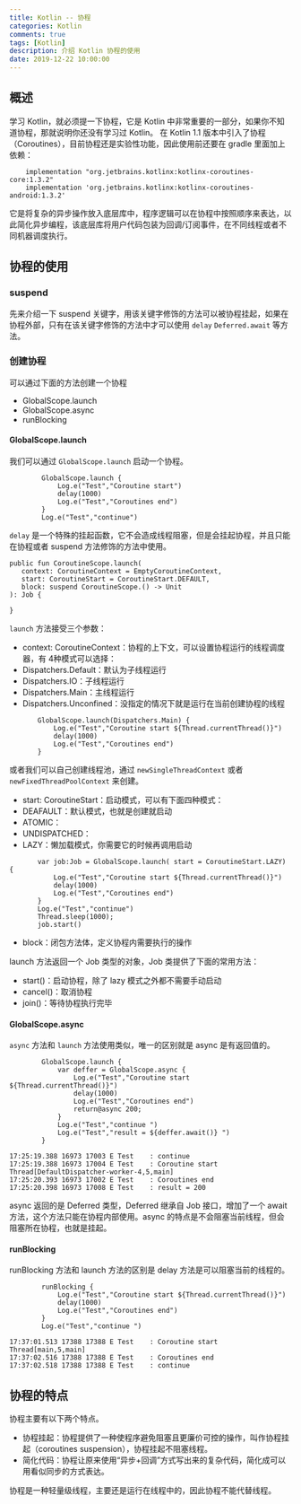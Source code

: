 ```yaml
---
title: Kotlin -- 协程
categories: Kotlin
comments: true
tags: [Kotlin]
description: 介绍 Kotlin 协程的使用
date: 2019-12-22 10:00:00
---
```


## 概述

学习 Kotlin，就必须提一下协程，它是 Kotlin 中非常重要的一部分，如果你不知道协程，那就说明你还没有学习过  Kotlin。
在 Kotlin 1.1 版本中引入了协程（Coroutines），目前协程还是实验性功能，因此使用前还要在 gradle 里面加上依赖：

```
    implementation "org.jetbrains.kotlinx:kotlinx-coroutines-core:1.3.2"
    implementation 'org.jetbrains.kotlinx:kotlinx-coroutines-android:1.3.2'
```

它是将复杂的异步操作放入底层库中，程序逻辑可以在协程中按照顺序来表达，以此简化异步编程，该底层库将用户代码包装为回调/订阅事件，在不同线程或者不同机器调度执行。

## 协程的使用

### suspend

先来介绍一下 suspend 关键字，用该关键字修饰的方法可以被协程挂起，如果在协程外部，只有在该关键字修饰的方法中才可以使用 `delay` `Deferred.await` 等方法。

### 创建协程

可以通过下面的方法创建一个协程

 - GlobalScope.launch
 - GlobalScope.async
 - runBlocking

#### GlobalScope.launch

我们可以通过 `GlobalScope.launch` 启动一个协程。

```
        GlobalScope.launch {
            Log.e("Test","Coroutine start")
            delay(1000)
            Log.e("Test","Coroutines end")
        }
        Log.e("Test","continue")
```

 `delay` 是一个特殊的挂起函数，它不会造成线程阻塞，但是会挂起协程，并且只能在协程或者 suspend 方法修饰的方法中使用。
 
 ```
 public fun CoroutineScope.launch(
    context: CoroutineContext = EmptyCoroutineContext,
    start: CoroutineStart = CoroutineStart.DEFAULT,
    block: suspend CoroutineScope.() -> Unit
): Job {

}
 ```
 
`launch` 方法接受三个参数：

 - context: CoroutineContext：协程的上下文，可以设置协程运行的线程调度器，有 4种模式可以选择：
  - Dispatchers.Default：默认为子线程运行
  - Dispatchers.IO：子线程运行
  - Dispatchers.Main：主线程运行
  - Dispatchers.Unconfined：没指定的情况下就是运行在当前创建协程的线程
 
 ```
        GlobalScope.launch(Dispatchers.Main) {
            Log.e("Test","Coroutine start ${Thread.currentThread()}")
            delay(1000)
            Log.e("Test","Coroutines end")
        }
 ```
 或者我们可以自己创建线程池，通过 `newSingleThreadContext` 或者 `newFixedThreadPoolContext` 来创建。

 - start: CoroutineStart：启动模式，可以有下面四种模式：
  - DEAFAULT：默认模式，也就是创建就启动
  - ATOMIC：
  - UNDISPATCHED：
  - LAZY：懒加载模式，你需要它的时候再调用启动
 
 ```
        var job:Job = GlobalScope.launch( start = CoroutineStart.LAZY) {
            Log.e("Test","Coroutine start ${Thread.currentThread()}")
            delay(1000)
            Log.e("Test","Coroutines end")
        }
        Log.e("Test","continue")
        Thread.sleep(1000);
        job.start()
 ```
 - block：闭包方法体，定义协程内需要执行的操作

launch 方法返回一个 Job 类型的对象，Job 类提供了下面的常用方法：

 - start()：启动协程，除了 lazy 模式之外都不需要手动启动
 - cancel()：取消协程
 - join()：等待协程执行完毕

#### GlobalScope.async

`async` 方法和 `launch` 方法使用类似，唯一的区别就是 async 是有返回值的。

```
        GlobalScope.launch {
            var deffer = GlobalScope.async {
                Log.e("Test","Coroutine start ${Thread.currentThread()}")
                delay(1000)
                Log.e("Test","Coroutines end")
                return@async 200;
            }
            Log.e("Test","continue ")
            Log.e("Test","result = ${deffer.await()} ")
        }
```

```
17:25:19.388 16973 17003 E Test    : continue 
17:25:19.388 16973 17004 E Test    : Coroutine start Thread[DefaultDispatcher-worker-4,5,main]
17:25:20.393 16973 17002 E Test    : Coroutines end
17:25:20.398 16973 17008 E Test    : result = 200
```

async 返回的是 Deferred 类型，Deferred 继承自 Job 接口，增加了一个 await 方法，这个方法只能在协程内部使用。async 的特点是不会阻塞当前线程，但会阻塞所在协程，也就是挂起。

#### runBlocking

runBlocking 方法和 launch 方法的区别是 delay 方法是可以阻塞当前的线程的。

```
        runBlocking {
            Log.e("Test","Coroutine start ${Thread.currentThread()}")
            delay(1000)
            Log.e("Test","Coroutines end")
        }
        Log.e("Test","continue ")
```

```
17:37:01.513 17388 17388 E Test    : Coroutine start Thread[main,5,main]
17:37:02.516 17388 17388 E Test    : Coroutines end
17:37:02.518 17388 17388 E Test    : continue 
```

## 协程的特点

协程主要有以下两个特点。

 - 协程挂起：协程提供了一种使程序避免阻塞且更廉价可控的操作，叫作协程挂起（coroutines suspension），协程挂起不阻塞线程。
 - 简化代码：协程让原来使用“异步+回调”方式写出来的复杂代码，简化成可以用看似同步的方式表达。

协程是一种轻量级线程，主要还是运行在线程中的，因此协程不能代替线程。